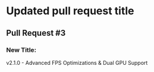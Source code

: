 # Updated pull request title

## Pull Request #3

### New Title:
v2.1.0 - Advanced FPS Optimizations & Dual GPU Support